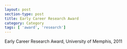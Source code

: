 ```yaml
---
layout: post
section-type: post
title: Early Career Research Award
category: Category
tags: [ 'award', 'research']
---
```

Early Career Research Award, University of Memphis, 2011
